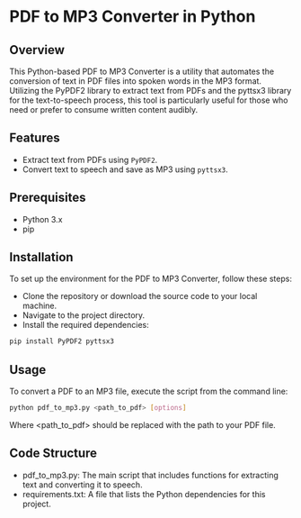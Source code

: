 # PDF to MP3 Converter in Python

## Overview
This Python-based PDF to MP3 Converter is a utility that automates the conversion of text in PDF files into spoken words in the MP3 format. Utilizing the PyPDF2 library to extract text from PDFs and the pyttsx3 library for the text-to-speech process, this tool is particularly useful for those who need or prefer to consume written content audibly.

## Features
- Extract text from PDFs using `PyPDF2`.
- Convert text to speech and save as MP3 using `pyttsx3`.

## Prerequisites
- Python 3.x
- pip

## Installation
To set up the environment for the PDF to MP3 Converter, follow these steps:

- Clone the repository or download the source code to your local machine.
- Navigate to the project directory.
- Install the required dependencies:

```sh
pip install PyPDF2 pyttsx3
```
## Usage
To convert a PDF to an MP3 file, execute the script from the command line:

```sh
python pdf_to_mp3.py <path_to_pdf> [options]
```
Where <path_to_pdf> should be replaced with the path to your PDF file.

## Code Structure
- pdf_to_mp3.py: The main script that includes functions for extracting text and converting it to speech.
- requirements.txt: A file that lists the Python dependencies for this project.